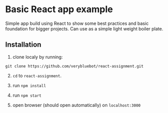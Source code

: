 # Basic React app example
Simple app build using React to show some best practices and basic foundation for bigger projects.
Can use as a simple light weight boiler plate.

## Installation
1. clone localy by running: 
```
git clone https://github.com/verybluebot/react-assignment.git
```

2. `cd` to `react-assignment`.
3. run `npm install`
4. run `npm start`

5. open browser (should open automatically) on `localhost:3000`
